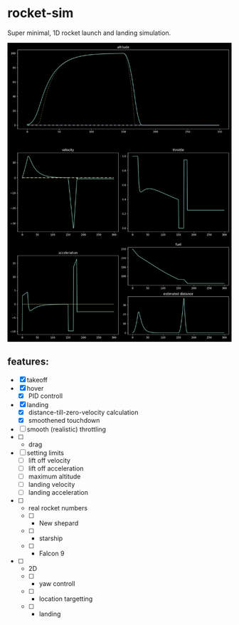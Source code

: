 # rocket-sim

Super minimal, 1D rocket launch and landing simulation.

![a demo plot of the simulation data](/plots/fig-1609936940.png)

## features:
- [x] takeoff
- [x] hover
  - [x] PID controll
- [x] landing
  - [x] distance-till-zero-velocity calculation
  - [x] smoothened  touchdown
- [ ] smooth (realistic) throttling
- [ ] * drag
- [ ] setting limits
  - [ ] lift off velocity
  - [ ] lift off acceleration
  - [ ] maximum altitude
  - [ ] landing velocity
  - [ ] landing acceleration
- [ ] * real rocket numbers
  - [ ] * New shepard
  - [ ] * starship
  - [ ] * Falcon 9
- [ ] * 2D
  - [ ] * yaw controll
  - [ ] * location targetting
  - [ ] * landing